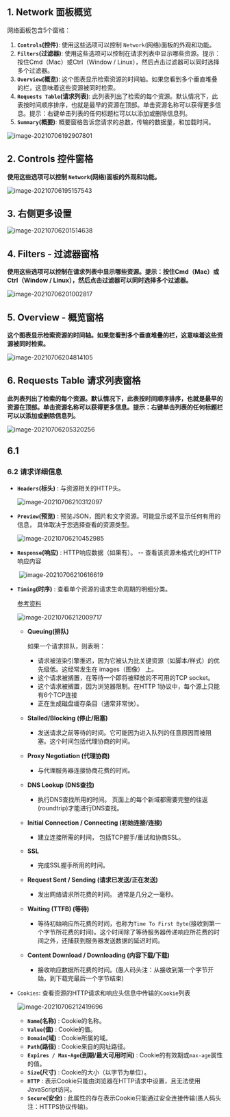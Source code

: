 ## 1. Network 面板概览

网络面板包含5个窗格：

1. **`Controls`(控件)**: 使用这些选项可以控制 `Network`(网络)面板的外观和功能。
2. **`Filters`(过滤器)**: 使用这些选项可以控制在请求列表中显示哪些资源。提示：按住Cmd（Mac）或Ctrl（Window / Linux），然后点击过滤器可以同时选择多个过滤器。
3. **`Overview`(概览)**: 这个图表显示检索资源的时间轴。如果您看到多个垂直堆叠的栏，这意味着这些资源被同时检索。
4. **`Requests Table`(请求列表)**: 此列表列出了检索的每个资源。默认情况下，此表按时间顺序排序，也就是最早的资源在顶部。单击资源名称可以获得更多信息。提示：右键单击列表的任何标题栏可以以添加或删除信息列。
5. **`Summary`(概要)**: 概要窗格告诉您请求的总数，传输的数据量，和加载时间。

![image-20210706192907801](./img/38.png)



## 2. Controls 控件窗格

**使用这些选项可以控制 `Network`(网络)面板的外观和功能。**

![image-20210706195157543](./img/39.png)

## 3. 右侧更多设置

![image-20210706201514638](./img/41.png)

## 4. Filters - 过滤器窗格

**使用这些选项可以控制在请求列表中显示哪些资源。提示：按住Cmd（Mac）或Ctrl（Window / Linux），然后点击过滤器可以同时选择多个过滤器。**

![image-20210706201002817](./img/40.png)

## 5. Overview - 概览窗格

**这个图表显示检索资源的时间轴。如果您看到多个垂直堆叠的栏，这意味着这些资源被同时检索。**

![image-20210706204814105](./img/42.png)

## 6. Requests Table 请求列表窗格

**此列表列出了检索的每个资源。默认情况下，此表按时间顺序排序，也就是最早的资源在顶部。单击资源名称可以获得更多信息。提示：右键单击列表的任何标题栏可以以添加或删除信息列。**

![image-20210706205320256](./img/43.png)

## 6.1 

### 6.2 请求详细信息

- **`Headers`(标头)** : 与资源相关的HTTP头。

  ![image-20210706210312097](./img/44.png)

- **`Preview`(预览)** : 预览JSON，图片和文字资源。可能显示或不显示任何有用的信息， 具体取决于您选择查看的资源类型。

  ![image-20210706210452985](./img/45.png)

- **`Response`(响应)** : HTTP响应数据（如果有）。 -- 查看该资源未格式化的HTTP响应内容

  ​	![image-20210706210616619](./img/46.png)

- **`Timing`(时序)** : 查看单个资源的请求生命周期的明细分类。

  [参考资料](https://www.html.cn/doc/chrome-devtools/network-performance/understanding-resource-timing/)

  ![image-20210706212009717](./img/47.png)

  - **Queuing(排队)**

    如果一个请求排队，则表明：

    - 请求被渲染引擎推迟，因为它被认为比关键资源（如脚本/样式）的优先级低。这经常发生在 images（图像） 上。
    - 这个请求被搁置，在等待一个即将被释放的不可用的TCP socket。
    - 这个请求被搁置，因为浏览器限制。在HTTP 1协议中，每个源上只能有6个TCP连接
    - 正在生成磁盘缓存条目（通常非常快）。

  - **Stalled/Blocking (停止/阻塞)**

    - 发送请求之前等待的时间。它可能因为进入队列的任意原因而被阻塞。这个时间包括代理协商的时间。

  - **Proxy Negotiation (代理协商)**

    - 与代理服务器连接协商花费的时间。

  - **DNS Lookup (DNS查找)**

    - 执行DNS查找所用的时间。 页面上的每个新域都需要完整的往返(roundtrip)才能进行DNS查找。

  - **Initial Connection / Connecting (初始连接/连接)**

    - 建立连接所需的时间， 包括TCP握手/重试和协商SSL。

  - **SSL**

    - 完成SSL握手所用的时间。

  - **Request Sent / Sending (请求已发送/正在发送)**

    - 发出网络请求所花费的时间。 通常是几分之一毫秒。

  - **Waiting (TTFB) (等待)**

    - 等待初始响应所花费的时间，也称为`Time To First Byte`(接收到第一个字节所花费的时间)。这个时间除了等待服务器传递响应所花费的时间之外，还捕获到服务器发送数据的延迟时间。

  - **Content Download / Downloading (内容下载/下载)**

    - 接收响应数据所花费的时间。(愚人码头注：从接收到第一个字节开始，到下载完最后一个字节结束)

- `Cookies`:  查看资源的HTTP请求和响应头信息中传输的`Cookie`列表

  ![image-20210706212419696](./img/48.png)

  - **`Name`(名称)** : Cookie的名称。
  - **`Value`(值)** : Cookie的值。
  - **`Domain`(域)** : Cookie所属的域。
  - **`Path`(路径)** : Cookie来自的网址路径。
  - **`Expires / Max-Age`(到期/最大可用时间)** : Cookie的有效期或`max-age`属性的值。
  - **`Size`(尺寸)** : Cookie的大小（以字节为单位）。
  - **`HTTP`** : 表示Cookie只能由浏览器在HTTP请求中设置，且无法使用JavaScript访问。
  - **`Secure`(安全)** :  此属性的存在表示Cookie只能通过安全连接传输(愚人码头注：HTTPS协议传输)。